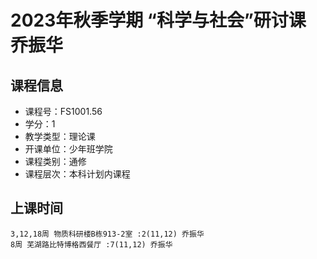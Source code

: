 # 2023年秋季学期 “科学与社会”研讨课 乔振华






## 课程信息

- 课程号：FS1001.56
- 学分：1
- 教学类型：理论课
- 开课单位：少年班学院
- 课程类别：通修
- 课程层次：本科计划内课程

## 上课时间

```
3,12,18周 物质科研楼B栋913-2室 :2(11,12) 乔振华
8周 芜湖路比特博格西餐厅 :7(11,12) 乔振华
```

